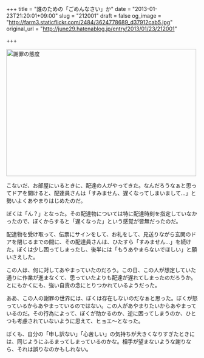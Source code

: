 +++
title = "誰のための「ごめんなさい」か"
date = "2013-01-23T21:20:01+09:00"
slug = "212001"
draft = false
og_image = "http://farm3.staticflickr.com/2484/3624778689_d37912cab5.jpg"
original_url = "http://june29.hatenablog.jp/entry/2013/01/23/212001"

+++

<p><a href="http://www.flickr.com/photos/june29/3624778689/" title="謝罪の態度 by june29, on Flickr"><img src="http://farm3.staticflickr.com/2484/3624778689_d37912cab5.jpg" width="500" height="334" alt="謝罪の態度"></a></p>
<p>こないだ、お部屋にいるときに、配達の人がやってきた。なんだろうなぁと思ってドアを開けると、配達員さんは「すみません、遅くなってしまいまして…」と勢いよくあやまりはじめたのだ。</p>
<p>ぼくは「ん？」となった。その配達物については特に配達時刻を指定していなかったので、ぼくからすると「遅くなった」という感覚が皆無だったのだ。</p>
<p>配達物を受け取って、伝票にサインをして、お礼をして、見送りながら玄関のドアを閉じるまでの間に、その配達員さんは、ひたすら「すみません…」を続けた。ぼくは少し困ってしまったし、後半には「もうあやまらないでほしい」と願いさえした。</p>
<p>この人は、何に対してあやまっていたのだろう。この日、この人が想定していた通りに作業が進まなくて、思っていたよりも配達が遅れてしまったのだろうか。とにもかくにも、強い自責の念にとりつかれているようだった。</p>
<p>ああ、この人の謝罪の世界には、ぼくは存在しないのだなぁと思った。ぼくが怒っているからあやまっているのではない。この人があやまりたいからあやまっているのだ。その行為によって、ぼくが助かるのか、逆に困ってしまうのか、ひとつも考慮されていないように思えて、ヒョエ〜となった。</p>
<p>ぼくも、自分の「申し訳ない」「心苦しい」の気持ちが大きくなりすぎたときには、同じようにふるまってしまっているのかな。相手が望まないような謝りなら、それは誤りなのかもしれない。</p>